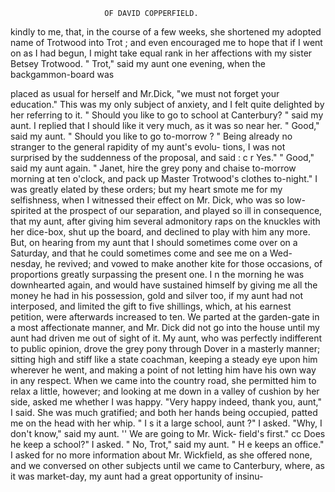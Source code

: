                          OF DAVID COPPERFIELD.

 kindly to me, that, in the course of a few weeks, she shortened my adopted
 name of Trotwood into Trot ; and even encouraged me to hope that if I
 went on as I had begun, I might take equal rank in her affections with
 my sister Betsey Trotwood.
      " Trot," said my aunt one evening, when the backgammon-board was

 placed as usual for herself and Mr.Dick, "we must not forget your
 education."
      This was my only subject of anxiety, and I felt quite delighted by her
 referring to it.
      " Should you like to go to school at Canterbury? " said my aunt.
      I replied that I should like it very much, as it was so near her.
      " Good," said my aunt.       " Should you like to go to-morrow ? "
     Being already no stranger to the general rapidity of my aunt's evolu-
 tions, I was not surprised by the suddenness of the proposal, and said :
 c r Yes."
      " Good," said my aunt again. " Janet, hire the grey pony and chaise
 to-morrow morning at ten o'clock, and pack up Master Trotwood's clothes
 to-night."
      I was greatly elated by these orders; but my heart smote me for my
 selfishness, when I witnessed their effect on Mr. Dick, who was so low-
 spirited at the prospect of our separation, and played so ill in consequence,
 that my aunt, after giving him several admonitory raps on the knuckles
with her dice-box, shut up the board, and declined to play with him any
 more. But, on hearing from my aunt that I should sometimes come over
on a Saturday, and that he could sometimes come and see me on a Wed-
nesday, he revived; and vowed to make another kite for those occasions,
of proportions greatly surpassing the present one. I n the morning he
was downhearted again, and would have sustained himself by giving me
all the money he had in his possession, gold and silver too, if my aunt had
not interposed, and limited the gift to five shillings, which, at his earnest
petition, were afterwards increased to ten. We parted at the garden-gate
in a most affectionate manner, and Mr. Dick did not go into the house
until my aunt had driven me out of sight of it.
     My aunt, who was perfectly indifferent to public opinion, drove the grey
pony through Dover in a masterly manner; sitting high and stiff like a
state coachman, keeping a steady eye upon him wherever he went, and
making a point of not letting him have his own way in any respect.
When we came into the country road, she permitted him to relax a little,
however; and looking at me down in a valley of cushion by her side,
asked me whether I was happy.
     "Very happy indeed, thank you, aunt," I said.
     She was much gratified; and both her hands being occupied, patted
me on the head with her whip.
     " I s it a large school, aunt ?" I asked.
     "Why, I don't know," said my aunt. '' We are going to Mr. Wick-
field's first."
     cc Does he keep a school?" I asked.
     " No, Trot," said my aunt.       " H e keeps an office."
     I asked for no more information about Mr. Wickfield, as she offered
none, and we conversed on other subjects until we came to Canterbury,
where, as it was market-day, my aunt had a great opportunity of insinu-
